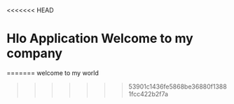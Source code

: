 <<<<<<< HEAD
# Hlo Application Welcome to my company
=======
welcome to my world
>>>>>>> 53901c1436fe5868be36880f13881fcc422b2f7a
